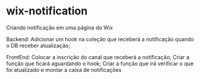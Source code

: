 # wix-notification
Criando notificação em uma página do Wix

Backend:
Adicionar um hook na coleção que receberá a notificação quando o DB receber atualização;

FrontEnd:
Colocar a inscrição do canal que receberá a notificação;
Criar a função que ficará aguardando o hook;
Criar a função que irá verificar o que foi atualizado e montar a caixa de notificações

